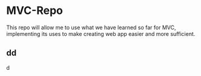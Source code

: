 # MVC-Repo
This repo will allow me to use what we have learned so far for MVC, implementing its uses to make creating web app easier and more sufficient.

## dd
d
